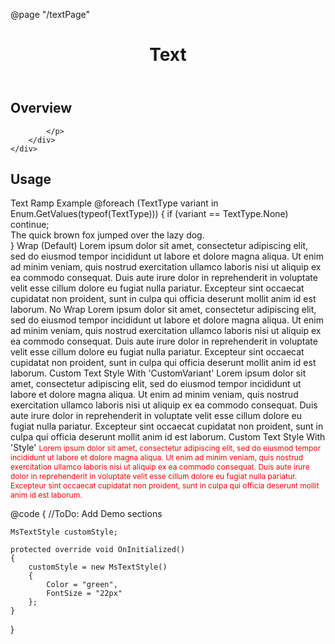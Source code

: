 ﻿@page "/textPage"

<header class="root">
    <h1 class="title">Text</h1>
</header>
<div class="section" style="transition-delay: 0s;">
    <div id="overview" tabindex="-1">
        <h2 class="subHeading hiddenContent">Overview</h2>
    </div>
    <div class="content">
        <div class="ms-Markdown">
            <p>

            </p>
        </div>
    </div>
</div>
<div class="section" style="transition-delay: 0s;">
    <div id="overview" tabindex="-1">
        <h2 class="subHeading">Usage</h2>
    </div>
    <div>
        <div class="subSection">
            <Stack Tokens="new StackTokens { ChildrenGap = new double[] { 10.0 }}">
                <Stack Tokens="new StackTokens { ChildrenGap = new double[] { 5.0 }}">
                    <Text Variant=TextType.Large Block="true">
                        Text Ramp Example
                    </Text>
                    @foreach (TextType variant in Enum.GetValues(typeof(TextType)))
                    {
                        if (variant == TextType.None)
                            continue;
                        <div>
                            <Text Variant=variant>
                                The quick brown fox jumped over the lazy dog.
                            </Text>
                        </div>
                    }
                </Stack>
                <Stack Tokens="new StackTokens { ChildrenGap = new double[] { 5.0 }}">
                    <Text Variant=TextType.Large Block="true">
                        Wrap (Default)
                    </Text>
                    <Text>
                        Lorem ipsum dolor sit amet, consectetur adipiscing elit, sed do eiusmod tempor incididunt ut labore et dolore magna aliqua. Ut enim
                        ad minim veniam, quis nostrud exercitation ullamco laboris nisi ut aliquip ex ea commodo consequat. Duis aute irure dolor in
                        reprehenderit in voluptate velit esse cillum dolore eu fugiat nulla pariatur. Excepteur sint occaecat cupidatat non proident, sunt
                        in culpa qui officia deserunt mollit anim id est laborum.
                    </Text>
                </Stack>
                <Stack Tokens="new StackTokens { ChildrenGap = new double[] { 5.0 }}">
                    <Text Variant=TextType.Large Block=true>
                        No Wrap
                    </Text>
                    <Text NoWrap="true">
                        Lorem ipsum dolor sit amet, consectetur adipiscing elit, sed do eiusmod tempor incididunt ut labore et dolore magna aliqua. Ut enim
                        ad minim veniam, quis nostrud exercitation ullamco laboris nisi ut aliquip ex ea commodo consequat. Duis aute irure dolor in
                        reprehenderit in voluptate velit esse cillum dolore eu fugiat nulla pariatur. Excepteur sint occaecat cupidatat non proident, sunt
                        in culpa qui officia deserunt mollit anim id est laborum.
                    </Text>
                </Stack>
                <Stack Tokens="new StackTokens { ChildrenGap = new double[] { 5.0 }}">
                    <Text Variant=TextType.Large Block=true>
                        Custom Text Style With 'CustomVariant'
                    </Text>
                    <Text CustomVariant="customStyle">
                        Lorem ipsum dolor sit amet, consectetur adipiscing elit, sed do eiusmod tempor incididunt ut labore et dolore magna aliqua. Ut enim
                        ad minim veniam, quis nostrud exercitation ullamco laboris nisi ut aliquip ex ea commodo consequat. Duis aute irure dolor in
                        reprehenderit in voluptate velit esse cillum dolore eu fugiat nulla pariatur. Excepteur sint occaecat cupidatat non proident, sunt
                        in culpa qui officia deserunt mollit anim id est laborum.
                    </Text>
                </Stack>
                <Stack Tokens="new StackTokens { ChildrenGap = new double[] { 5.0 }}">
                    <Text Variant=TextType.Large Block=true>
                        Custom Text Style With 'Style'
                    </Text>
                    <Text Style="color:red;font-size:12px">
                        Lorem ipsum dolor sit amet, consectetur adipiscing elit, sed do eiusmod tempor incididunt ut labore et dolore magna aliqua. Ut enim
                        ad minim veniam, quis nostrud exercitation ullamco laboris nisi ut aliquip ex ea commodo consequat. Duis aute irure dolor in
                        reprehenderit in voluptate velit esse cillum dolore eu fugiat nulla pariatur. Excepteur sint occaecat cupidatat non proident, sunt
                        in culpa qui officia deserunt mollit anim id est laborum.
                    </Text>
                </Stack>
            </Stack>
        </div>
    </div>
</div>

@code {
    //ToDo: Add Demo sections

    MsTextStyle customStyle;

    protected override void OnInitialized()
    {
        customStyle = new MsTextStyle()
        {
            Color = "green",
            FontSize = "22px"
        };
    }

}
